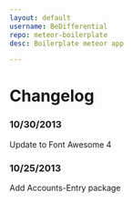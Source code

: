 ```yaml
---
layout: default
username: BeDifferential
repo: meteor-boilerplate
desc: Boilerplate meteor app

---
```

# Changelog

### 10/30/2013

Update to Font Awesome 4

### 10/25/2013

Add Accounts-Entry package
